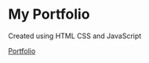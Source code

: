<h1>My Portfolio</h1>

<p>Created using HTML CSS and JavaScript</p>

[Portfolio](https://connectit2anand.github.io/)
		 



